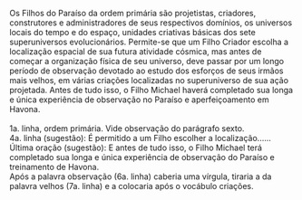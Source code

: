 ﻿Os Filhos do Paraíso da ordem primária são projetistas, criadores, construtores e administradores de seus respectivos domínios, os universos locais do tempo e do espaço, unidades criativas básicas dos sete superuniversos evolucionários. Permite-se que um Filho Criador escolha a localização espacial de sua futura atividade cósmica, mas antes de começar a organização física de seu universo, deve passar por um longo período de observação devotado ao estudo dos esforços de seus irmãos mais velhos, em várias criações localizadas no superuniverso de sua ação projetada. Antes de tudo isso, o Filho Michael haverá completado sua longa e única experiência de observação no Paraíso e  aperfeiçoamento em Havona.<BR><BR>1a. linha, ordem primária. Vide observação do parágrafo sexto.<BR>4a. linha (sugestão): É permitido a um Filho escolher a localização......<BR>Última oração (sugestão): E antes de tudo isso, o Filho Michael terá completado sua longa e única experiência de observação do Paraíso e treinamento de Havona.<BR>Após a palavra observação (6a. linha) caberia uma vírgula, tiraria a da palavra velhos (7a. linha) e a colocaria após o vocábulo criações.